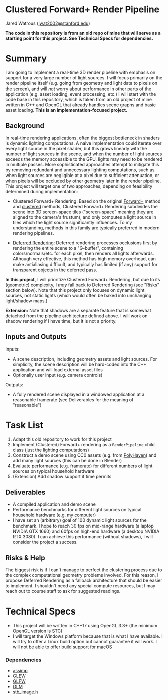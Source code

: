 # Clustered Forward+ Render Pipeline

Jared Watrous (jwat2002@stanford.edu)

**The code in this repository is from an old repo of mine that will serve as a starting point for this project. See Technical Specs for dependencies.**

# Summary

I am going to implement a real-time 3D render pipeline with emphasis on support for a very large number of light sources. I will focus primarily on the render pipeline itself (e.g. going from geometry and light data to pixels on the screen), and will *not* worry about performance in other parts of the application (e.g. asset loading, event processing, etc.) I will start with the code base in this repository, which is taken from an old project of mine written in C++ and OpenGL that already handles scene graphs and basic asset loading. **This is an implementation-focused project.**

## Background

In real-time rendering applications, often the biggest bottleneck in shaders is dynamic lighting computations. A naive implementation could iterate over every light source in the pixel shader, but this grows linearly with the number of light sources in the scene, and when the number of light sources exceeds the memory accessible to the GPU, lights may need to be rendered in multiple passes. More sophisticated approaches attempt to mitigate this by removing redundant and unnecessary lighting computations, such as when light sources are negligible at a pixel due to sufficient attenuation, or when pixels will be occluded by other geometry later in the render pipeline. This project will target one of two approaches, depending on feasibility determined during implementation:

- Clustered Forward+ Rendering: Based on the original [Forward+](https://takahiroharada.wordpress.com/wp-content/uploads/2015/04/forward_plus.pdf) method and [clustered](https://www.cse.chalmers.se/~uffe/clustered_shading_preprint.pdf) methods, Clustered Forward+ Rendering subdivides the scene into 3D screen-space tiles ("screen-space" meaning they are aligned to the camera's frustum), and only computes a light source in tiles which the light source significantly influences. To my understanding, methods in this family are typically preferred in modern rendering pipelines.

- [Deferred Rendering](https://www.researchgate.net/profile/Jonathan_Thaler2/publication/323357208_Deferred_Rendering/links/5a8fce31aca272140560aaad/Deferred-Rendering.pdf): Deferred rendering processes occlusions first by rendering the entire scene to a "G-buffer", containing colors/normals/etc. for each pixel, then renders all lights afterwards. Although very effective, this method has high memory overhead, can make antialiasing difficult, and typically has limited (if any) support for transparent objects in the deferred pass.

**In this project,** I will prioritize Clustered Forward+ Rendering, but due to its (geometric) complexity, I *may* fall back to Deferred Rendering (see "Risks" section below). Note that this project only focuses on dynamic light sources, not static lights (which would often be baked into unchanging light/shadow maps.)

**Extension:** Note that shadows are a separate feature that is somewhat detached from the pipeline architecture defined above. I will work on shadow rendering if I have time, but it is not a priority.

## Inputs and Outputs

Inputs:

- A scene description, including geometry assets and light sources. For simplicity, the scene description will be hard-coded into the C++ application and will load external asset files
- Optionally user input (e.g. camera controls)

Outputs:

- A fully rendered scene displayed in a windowed application at a reasonable framerate (see Deliverables for the meaning of "reasonable")

# Task List

1. Adapt this old repository to work for this project
2. Implement (Clustered) Forward+ rendering as a `RenderPipeline` child class (just the lighting computations)
3. Construct a demo scene using CC0 assets (e.g. from [PolyHaven](https://polyhaven.com/)) and add many light sources (this can be done in Blender)
4. Evaluate performance (e.g. framerate) for different numbers of light sources on typical household hardware
5. (Extension) Add shadow support if time permits

## Deliverables

- A compiled application and demo scene
- Performance benchmarks for different light sources on typical household hardware (e.g. my computer)
- I have set an (arbitrary) goal of 100 dynamic light sources for the benchmark. I hope to reach 30 fps on mid-range hardware (a laptop NVIDIA GTX 1660) and 60fps on high-end hardware (a desktop NVIDIA RTX 3080). I can achieve this performance (without shadows), I will consider the project a success.

## Risks & Help

The biggest risk is if I can't manage to perfect the clustering process due to the complex computational geometry problems involved. For this reason, I propose Deferred Rendering as a fallback architecture that should be easier to implement. I shouldn't need any special compute resources, but I may reach out to course staff to ask for suggested readings.

# Technical Specs

- This project will be written in C++17 using OpenGL 3.3+ (the minimum OpenGL version is STC)
- I will target the Windows platform because that is what I have available. I will try to offer a Linux build option but cannot guarantee it will work. I will not be able to offer build support for macOS

### Dependencies

- [assimp](https://github.com/assimp/assimp)
- [GLEW](https://github.com/nigels-com/glew)
- [GLFW](https://github.com/glfw/glfw)
- [GLM](https://github.com/g-truc/glm)
- [stb_image.h](https://github.com/nothings/stb/blob/master/stb_image.h)
